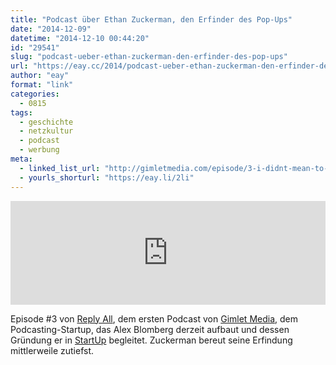```yaml
---
title: "Podcast über Ethan Zuckerman, den Erfinder des Pop-Ups"
date: "2014-12-09"
datetime: "2014-12-10 00:44:20"
id: "29541"
slug: "podcast-ueber-ethan-zuckerman-den-erfinder-des-pop-ups"
url: "https://eay.cc/2014/podcast-ueber-ethan-zuckerman-den-erfinder-des-pop-ups/"
author: "eay"
format: "link"
categories:
  - 0815
tags:
  - geschichte
  - netzkultur
  - podcast
  - werbung
meta:
  - linked_list_url: "http://gimletmedia.com/episode/3-i-didnt-mean-to-break-the-internet/"
  - yourls_shorturl: "https://eay.li/2li"
---
```


<iframe width="100%" height="166" scrolling="no" frameborder="no" src="https://w.soundcloud.com/player/?url=https%3A//api.soundcloud.com/tracks/179851815&amp;color=00ac42"></iframe>

Episode #3 von [Reply All](http://gimletmedia.com/show/reply-all/), dem ersten Podcast von [Gimlet Media](http://gimletmedia.com/), dem Podcasting-Startup, das Alex Blomberg derzeit aufbaut und dessen Gründung er in [StartUp](//eay.cc/2014/startup-ein-podcast-ueber-die-gruendung-eines-startups/) begleitet. Zuckerman bereut seine Erfindung mittlerweile zutiefst.
